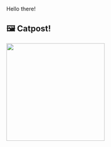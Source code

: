 Hello there!



## 🖼️ Catpost!

<sub>
    <img src="https://cdn2.thecatapi.com/images/bri.jpg" height="256">
</sub>

